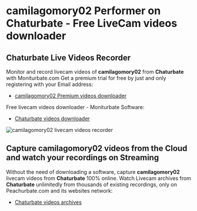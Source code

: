 # camilagomory02 Performer on Chaturbate - Free LiveCam videos downloader

## Chaturbate Live Videos Recorder

Monitor and record livecam videos of **camilagomory02** from **Chaturbate** with Moniturbate.com
Get a premium trial for free by just and only registering with your Email address:
* [camilagomory02 Premium videos downloader](https://moniturbate.com/request-demo-licence-key.html)

Free livecam videos downloader - Moniturbate Software:
* [Chaturbate videos downloader](https://moniturbate.com/moniturbate-download-software.html)

![camilagomory02 livecam videos recorder](https://peachurnet.com/templates/moniturbate-software.png)


## Capture camilagomory02 videos from the Cloud and watch your recordings on Streaming

Without the need of downloading a software, capture **camilagomory02** livecam videos from **Chaturbate** 100% online.
Watch Livecam archives from **Chaturbate** unlimitedly from thousands of existing recordings, only on Peachurbate.com and its websites network:
* [Chaturbate videos archives](https://peachurnet.com/)